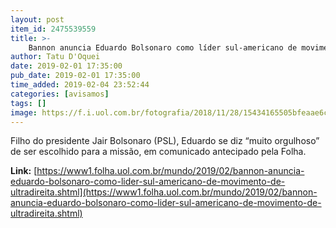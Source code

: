 ```yaml
---
layout: post
item_id: 2475539559
title: >-
    Bannon anuncia Eduardo Bolsonaro como líder sul-americano de movimento de direita populista
author: Tatu D'Oquei
date: 2019-02-01 17:35:00
pub_date: 2019-02-01 17:35:00
time_added: 2019-02-04 23:52:44
categories: [avisamos]
tags: []
image: https://f.i.uol.com.br/fotografia/2018/11/28/15434165505bfeaae6ca18c_1543416550_3x2_xl.jpg
---
```


Filho do presidente Jair Bolsonaro (PSL), Eduardo se diz “muito orgulhoso” de ser escolhido para a missão, em comunicado antecipado pela Folha.

**Link:** [https://www1.folha.uol.com.br/mundo/2019/02/bannon-anuncia-eduardo-bolsonaro-como-lider-sul-americano-de-movimento-de-ultradireita.shtml](https://www1.folha.uol.com.br/mundo/2019/02/bannon-anuncia-eduardo-bolsonaro-como-lider-sul-americano-de-movimento-de-ultradireita.shtml)

